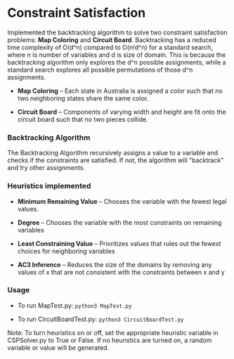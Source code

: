 # Constraint Satisfaction

Implemented the backtracking algorithm to solve two constraint satisfaction problems: **Map Coloring** and **Circuit Board**. Backtracking has a reduced time complexity of O(d^n) compared to O(n!d^n) for a standard search, where n is number of variables and d is size of domain. This is because the backtracking algorithm only explores the d^n possible assignments, while a standard search explores all possible permutations of those d^n assignments.

* **Map Coloring** – Each state in Australia is assigned a color such that no two neighboring states share the same color.

* **Circuit Board** – Components of varying width and height are fit onto the circuit board such that no two pieces collide.

### Backtracking Algorithm

The Backtracking Algorithm recursively assigns a value to a variable and checks if the constraints are satisfied. If not, the algorithm will "backtrack" and try other assignments.

### Heuristics implemented

* **Minimum Remaining Value** – Chooses the variable with the fewest legal values.

* **Degree** – Chooses the variable with the most constraints on remaining variables

* **Least Constraining Value** – Prioritizes values that rules out the fewest choices for neighboring variables

* **AC3 Inference** – Reduces the size of the domains by removing any values of x that are not consistent with the constraints between x and y

### Usage

* To run MapTest.py: `python3 MapTest.py`

* To run CircuitBoardTest.py: `python3 CircuitBoardTest.py`

Note: To turn heuristics on or off, set the appropriate heuristic variable in CSPSolver.py to True or False. If no heuristics are turned on, a random variable or value will be generated.
